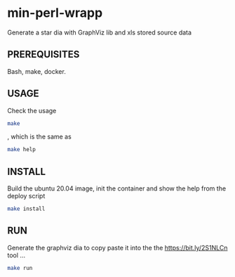 # min-perl-wrapp
Generate a star dia with GraphViz lib and xls stored source data

## PREREQUISITES
Bash, make, docker. 

## USAGE
Check the usage
```bash
make
```
, which is the same as
```bash
make help
```

## INSTALL
Build the ubuntu 20.04 image, init the container and show the help from the deploy script
```bash
make install
```

## RUN 
Generate the graphviz dia to copy paste it into the the https://bit.ly/2S1NLCn tool ...
```bash
make run
```
